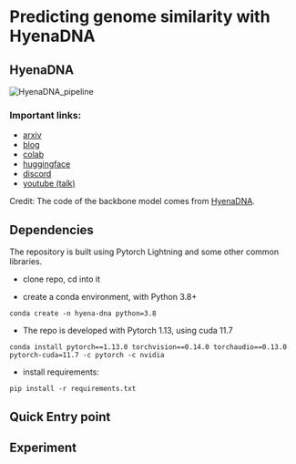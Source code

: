 # Predicting genome similarity with HyenaDNA

## HyenaDNA

![HyenaDNA_pipeline](assets/pipeline.png "HyenaDNA")

### Important links:  
- [arxiv](https://arxiv.org/abs/2306.15794)  
- [blog](https://hazyresearch.stanford.edu/blog/2023-06-29-hyena-dna)
- [colab](https://colab.research.google.com/drive/1wyVEQd4R3HYLTUOXEEQmp_I8aNC_aLhL?usp=sharing)  
- [huggingface](https://huggingface.co/LongSafari)
- [discord](https://discord.gg/RJxUq4mzmW)
- [youtube (talk)](https://youtu.be/haSkAC1fPX0?si=IUMmo_iGZ6SK1DBX)

Credit: The code of the backbone model comes from [HyenaDNA](https://github.com/HazyResearch/hyena-dna).

## Dependencies
<a name="dependencies"></a>

The repository is built using Pytorch Lightning and some other common libraries.

- clone repo, cd into it

- create a conda environment, with Python 3.8+

```
conda create -n hyena-dna python=3.8
```

- The repo is developed with Pytorch 1.13, using cuda 11.7

```
conda install pytorch==1.13.0 torchvision==0.14.0 torchaudio==0.13.0 pytorch-cuda=11.7 -c pytorch -c nvidia
```

- install requirements:
```
pip install -r requirements.txt
```

## Quick Entry point 

## Experiment